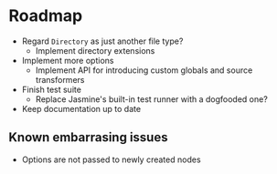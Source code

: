 # Roadmap

* Regard `Directory` as just another file type?
  * Implement directory extensions
* Implement more options
  * Implement API for introducing custom globals and source transformers
* Finish test suite
  * Replace Jasmine's built-in test runner with a dogfooded one?
* Keep documentation up to date

## Known embarrasing issues

* Options are not passed to newly created nodes
